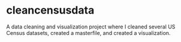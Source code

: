# cleancensusdata
A data cleaning and visualization project where I cleaned several US Census datasets, created a masterfile, and created a visualization.
